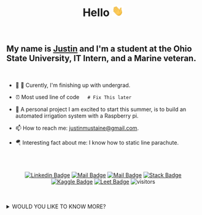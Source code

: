 <div align="center">

# __Hello__ <img style="float:center" src="https://raw.githubusercontent.com/eEqualsMxC/eEqualsMxC/master/wave.gif" width="30px"> 
</div>
<br>

## My name is [Justin](www.linkedin.com/in/justin-mustaine-84b5a71aa "Check out my Linkedin") and I'm a student at the Ohio State University, IT Intern, and a Marine veteran.
</div>
<br>

- :telescope: :school: Curently, I'm finishing up with undergrad.
   
- :alarm_clock: Most used line of code```   # Fix This later```
  
- 🤔 A personal project I am excited to start this summer, is to build an automated irrigation system with a Raspberry pi. 
  
- 📫 How to reach me: justinmustaine@gmail.com.
  
- 🪂 Interesting fact about me: I know how to static line parachute.



<br>
<br>

<div align="center">

[![Linkedin Badge](https://img.shields.io/badge/Justin-84b5a71aa?style=follow&labelColor=0e76a8&logo=linkedin&logoColor=white&color=0e76a8)](https://www.linkedin.com/in/justin-mustaine-84b5a71aa) [![Mail Badge](https://img.shields.io/badge/-Snail_Mail-c0392b?style=flat&labelColor=c0392b&logo=gmail&logoColor=white)](mailto:justinmustaine@gmail.com) [![Mail Badge](https://img.shields.io/badge/-MustaineTube-e74c3c?style=flat&labelColor=e74c3c&logo=youtube&logoColor=white)](https://www.youtube.com/channel/UCQGm1eT79N3bcrFi1tXvg1w) [![Stack Badge](https://img.shields.io/badge/-StackoverFlow-e74c3c?style=flat&labelColor=f58025&logo=stackoverflow&logoColor=white&color=f58025)](https://stackoverflow.com/users/13297513/import-justin-as-awesome?tab=profile) [![Kaggle Badge](https://img.shields.io/badge/-Kaggle-e74c3c?style=flat&labelColor=20beff&logo=kaggle&logoColor=white&color=20beff)](https://www.kaggle.com/justinmustaine) [![Leet Badge](https://img.shields.io/badge/-Leet_Code-84b5a71aa?&textcolor=111111&style=flat&labelColor=FFA116&logo=kaggle&logoColor=black&color=FFA116)](https://leetcode.com/justinmustaine/) ![visitors](https://visitor-badge.glitch.me/badge?page_id=eEqualsMxC.eEqualsMxC)

</div>
<br>
<br>

<details>
<summary> 
WOULD YOU LIKE TO KNOW MORE?
</summary>
   
   <br>
   <br>
   
   <div align="center">
  
   ## :movie_camera: Yes, I deffinetly just made a reference to one of my all time favorites, [__Starship Troopers__](https://www.imdb.com/title/tt0120201/ "Actually its the greatest movie ever!") :clapper: .
   
   </div>


   <div align="center">
   <br>
   <img style="float:center;width:800px; margin:0 auto;" src="https://media.giphy.com/media/LjV6JxpqzZY1a/giphy.gif" width="500px" height="500px"> 
   <br>
   </div>

<br>
<br>
<p>

Ayways ...

</p>

<p> Thank you for taking further intrest in me. However, at this time I havent fully uploaded all my work. This is a work in progress and soon this profile will be up to date.
</p>
<p>
    Again, thank you and check out bellow. I've added a couple  technologies that I feel that I have some level of proficeny. Please note the order of the technologies is significant as a measure of strongest to least strongest. 
    I would have liked to add C++ to the list, but maybe at the end of this summer.
</p>
<br>
<br>
<br>
<br>

<div style="color:white;width:800px; margin:0 auto;"align="center">

# __Top Technologies__

</div>
<br>

<div>

### Programing Languages:

[![Python Badge](https://img.shields.io/badge/-python-3776AB?style=for-the-badge&labelColor=black&logo=python&logoColor=3776AB)](#) [![SQLite Badge](https://img.shields.io/badge/-SQLITE-003B57?style=for-the-badge&labelColor=black&logo=sqlite&logoColor=003B57)](#) [![HTML Badge](https://img.shields.io/badge/-HTML5-E34F26?style=for-the-badge&labelColor=black&logo=HTML5&logoColor=E34F26)](#)
[![Markdown Badge](https://img.shields.io/badge/-Markdown-000000?style=for-the-badge&labelColor=white&logo=markdown&logoColor=000000)](#) 
[![R Badge](https://img.shields.io/badge/-_R_-276DC3?style=for-the-badge&labelColor=black&logo=R&logoColor=276DC3)](#) [![Java Badge](https://img.shields.io/badge/-JAVA-007396?style=for-the-badge&labelColor=black&logo=JAVA&logoColor=007396)](#)

</div>

<div>

### Microsoft Products

[![Excel Badge](https://img.shields.io/badge/-Microsoft_Excel-217346?style=for-the-badge&labelColor=black&logo=Microsoft-Excel&logoColor=217346)](#) [![microsoftaccess Badge](https://img.shields.io/badge/-Microsoft_Access-A4373A?style=for-the-badge&labelColor=black&logo=microsoft-access&logoColor=A4373A)](#)

</div>

<div>
   
### Operating Systems
 
 [![windows Badge](https://img.shields.io/badge/-Windows-0078D6?style=for-the-badge&labelColor=black&logo=Windows&logoColor=0078D6)](#)[![linux Badge](https://img.shields.io/badge/-linux-Fcc624?style=for-the-badge&labelColor=black&logo=linux&logoColor=Fcc624)](#) 
 
</div>

<div>
   
### Open Source Software

[![QGIS Badge](https://img.shields.io/badge/-Qgis-589632?style=for-the-badge&labelColor=black&logo=qgis&logoColor=589632)](#)
 
</div>

<br>
<br>
<br>

### __Github Stats__

<br>
<br>

[![Justins GitHub stats](https://github-readme-stats.vercel.app/api?username=eEqualsMxC&hide=contribs,prs,issues&theme=tokyonight)](https://github.com/eEqualsMxC/github-readme-stats)


[![Justins GitHub stats](https://github-readme-stats.vercel.app/api?username=eEqualsMxC&hide=contribs,prs,issues&theme=tokyonight)](https://github.com/eEqualsMxC/github-readme-stats)

</details>

 
